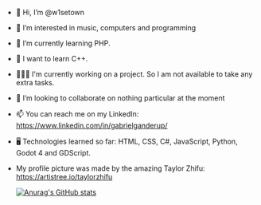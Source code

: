 - 👋 Hi, I’m @w1setown
- 👀 I’m interested in music, computers and programming
- 🌱 I’m currently  learning PHP.
- 🧗 I want to learn C++.
- 👨🏻‍💻 I'm currently working on a project. So I am not available to take any extra tasks.
- 💞️ I’m looking to collaborate on nothing particular at the moment
- 📫 You can reach me on my LinkedIn: https://www.linkedin.com/in/gabrielganderup/
- 🖥️ Technologies learned so far: HTML, CSS, C#, JavaScript, Python, Godot 4 and GDScript.

- My profile picture was made by the amazing Taylor Zhifu: https://artistree.io/taylorzhifu


     [![Anurag's GitHub stats](https://github-readme-stats.vercel.app/api?username=W1setown&show_icons=true&theme=tokyonight)](https://github.com/W1setown's/github-readme-stats)


<!---
w1setown/w1setown is a ✨ special ✨ repository because its `README.md` (this file) appears on your GitHub profile.
You can click the Preview link to take a look at your changes.
--->
